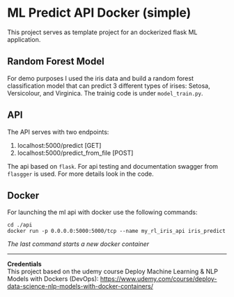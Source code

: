 # ML Predict API Docker (simple)

This project serves as template project for an dockerized flask ML application.

## Random Forest Model
For demo purposes I used the iris data and build a random forest classification model that can predict 3 different types of irises: Setosa, Versicolour, and Virginica. The trainig code is under `model_train.py`.

## API
The API serves with two endpoints:
 1. localhost:5000/predict [GET]
 2. localhost:5000/predict_from_file [POST]

The api based on `flask`. For api testing and documentation swagger from `flasgger` is used. For more details look in the code.

## Docker
For launching the ml api with docker use the following commands:

 `cd ./api`  
 `docker run -p 0.0.0.0:5000:5000/tcp --name my_rl_iris_api iris_predict`  

*The last command starts a new docker container*


***
**Credentials**  
This project based on the udemy course Deploy Machine Learning & NLP Models with Dockers (DevOps): https://www.udemy.com/course/deploy-data-science-nlp-models-with-docker-containers/